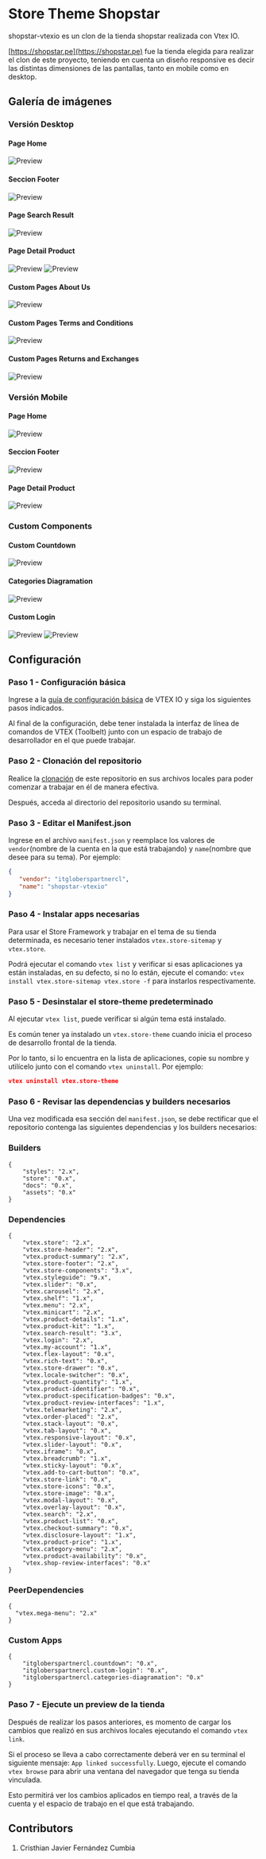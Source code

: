 # Store Theme Shopstar

shopstar-vtexio es un clon de la tienda shopstar realizada con Vtex IO.

[https://shopstar.pe](https://shopstar.pe) fue la tienda elegida para realizar el clon de este proyecto, teniendo en cuenta un diseño responsive es decir las distintas dimensiones de las pantallas, tanto en mobile como en desktop.

## Galería de imágenes 

### Versión Desktop

#### Page Home

![Preview](../assets/img/readme-image__home-desktop.png)
#### Seccion Footer

![Preview](../assets/img/readme-image__footer-desktop.png)

#### Page Search Result

![Preview](../assets/img/readme-image__search-results.png)

#### Page Detail Product

![Preview](../assets/img/readme-image__product-detail-desktop.png)
![Preview](../assets/img/readme-image__product-review-desktop.png)

#### Custom Pages About Us

![Preview](../assets/img/readme-image__custom-page-about-us.png)

#### Custom Pages Terms and Conditions

![Preview](../assets/img/readme-image__custom-page-terms-conditions.png)

#### Custom Pages Returns and Exchanges

![Preview](../assets/img/readme-image__custom-page-returns-exchangess.png)
### Versión Mobile

#### Page Home

![Preview](../assets/img/readme-image__home-mobile.png)
#### Seccion Footer

![Preview](../assets/img/readme-image__footer-mobile.png)

#### Page Detail Product

![Preview](../assets/img/readme-image__product-detail-mobile.png)

### Custom Components

#### Custom Countdown
![Preview](../assets/img/readme-image__custom-component-countdown.png)

#### Categories Diagramation
![Preview](../assets/img/readme-image__custom-categories-diagramation.png)
#### Custom Login
![Preview](../assets/img/readme-image__custom-component-login.png)
![Preview](../assets/img/readme-image__custom-component-login-modal.png)

## Configuración
### Paso 1 - Configuración básica

Ingrese a la [guía de configuración básica](https://vtex.io/docs/getting-started/build-stores-with-store-framework/1) de VTEX IO y siga los siguientes pasos indicados.

Al final de la configuración, debe tener instalada la interfaz de línea de comandos de VTEX (Toolbelt) junto con un espacio de trabajo de desarrollador en el que puede trabajar.

### Paso 2 - Clonación del repositorio

Realice la [clonación](https://github.com/cristhian-fernandez/shopstar-vtexio) de este repositorio en sus archivos locales para poder comenzar a trabajar en él de manera  efectiva. 

Después, acceda al directorio del repositorio usando su terminal.


### Paso 3 - Editar el Manifest.json

Ingrese en el archivo `manifest.json` y reemplace los valores de `vendor`(nombre de la cuenta en la que está trabajando) y `name`(nombre que desee para su tema). Por ejemplo: 

```json
{
   "vendor": "itgloberspartnercl",
   "name": "shopstar-vtexio"
}
```
### Paso 4 - Instalar apps necesarias

Para usar el Store Framework y trabajar en el tema de su tienda determinada, es necesario tener instalados `vtex.store-sitemap` y `vtex.store`.

Podrá ejecutar el comando `vtex list` y verificar si esas aplicaciones ya están instaladas, en su defecto, si no lo están, ejecute el comando: `vtex install vtex.store-sitemap vtex.store -f` para instarlos respectivamente.

### Paso 5 - Desinstalar el store-theme predeterminado

Al ejecutar `vtex list`, puede verificar si algún tema está instalado.

Es común tener ya instalado un `vtex.store-theme` cuando inicia el proceso de desarrollo frontal de la tienda.

Por lo tanto, si lo encuentra en la lista de aplicaciones, copie su nombre y utilícelo junto con el comando `vtex uninstall`. Por ejemplo:

```json
vtex uninstall vtex.store-theme
```

### Paso 6 - Revisar las dependencias y builders necesarios

Una vez modificada esa sección del `manifest.json`, se debe rectificar que el repositorio contenga las siguientes dependencias y los builders necesarios:
### Builders 

```
{
    "styles": "2.x",
    "store": "0.x",
    "docs": "0.x",
    "assets": "0.x"
}
```

###  Dependencies

```
{
    "vtex.store": "2.x",
    "vtex.store-header": "2.x",
    "vtex.product-summary": "2.x",
    "vtex.store-footer": "2.x",
    "vtex.store-components": "3.x",
    "vtex.styleguide": "9.x",
    "vtex.slider": "0.x",
    "vtex.carousel": "2.x",
    "vtex.shelf": "1.x",
    "vtex.menu": "2.x",
    "vtex.minicart": "2.x",
    "vtex.product-details": "1.x",
    "vtex.product-kit": "1.x",
    "vtex.search-result": "3.x",
    "vtex.login": "2.x",
    "vtex.my-account": "1.x",
    "vtex.flex-layout": "0.x",
    "vtex.rich-text": "0.x",
    "vtex.store-drawer": "0.x",
    "vtex.locale-switcher": "0.x",
    "vtex.product-quantity": "1.x",
    "vtex.product-identifier": "0.x",
    "vtex.product-specification-badges": "0.x",
    "vtex.product-review-interfaces": "1.x",
    "vtex.telemarketing": "2.x",
    "vtex.order-placed": "2.x",
    "vtex.stack-layout": "0.x",
    "vtex.tab-layout": "0.x",
    "vtex.responsive-layout": "0.x",
    "vtex.slider-layout": "0.x",
    "vtex.iframe": "0.x",
    "vtex.breadcrumb": "1.x",
    "vtex.sticky-layout": "0.x",
    "vtex.add-to-cart-button": "0.x",
    "vtex.store-link": "0.x",
    "vtex.store-icons": "0.x",
    "vtex.store-image": "0.x",
    "vtex.modal-layout": "0.x",
    "vtex.overlay-layout": "0.x",
    "vtex.search": "2.x",
    "vtex.product-list": "0.x",
    "vtex.checkout-summary": "0.x",
    "vtex.disclosure-layout": "1.x",
    "vtex.product-price": "1.x",
    "vtex.category-menu": "2.x",
    "vtex.product-availability": "0.x",
    "vtex.shop-review-interfaces": "0.x"
}
```
### PeerDependencies

```
{
  "vtex.mega-menu": "2.x"
}
```

### Custom Apps

```
{
    "itgloberspartnercl.countdown": "0.x",
    "itgloberspartnercl.custom-login": "0.x",
    "itgloberspartnercl.categories-diagramation": "0.x"
}
```


### Paso 7 - Ejecute un preview de la tienda

Después de realizar los pasos anteriores, es momento de cargar los cambios que realizó en sus archivos locales ejecutando el comando `vtex link`. 

Si el proceso se lleva a cabo correctamente deberá ver en su terminal el siguiente mensaje: `App linked successfully`. Luego, ejecute el comando `vtex browse` para abrir una ventana del navegador que tenga su tienda vinculada.

Esto permitirá ver los cambios aplicados en tiempo real, a través de la cuenta y el espacio de trabajo en el que está trabajando.

## Contributors
1. Cristhian Javier Fernández Cumbia